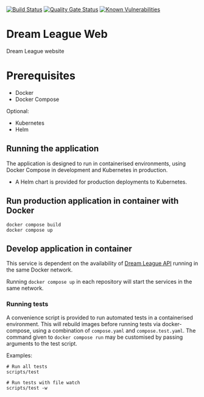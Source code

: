 [![Build Status](https://dev.azure.com/johnwatson484/John%20D%20Watson/_apis/build/status/Dream%20League%20Web?branchName=master)](https://dev.azure.com/johnwatson484/John%20D%20Watson/_build/latest?definitionId=42&branchName=master)
[![Quality Gate Status](https://sonarcloud.io/api/project_badges/measure?project=johnwatson484_dream-league-web&metric=alert_status)](https://sonarcloud.io/dashboard?id=johnwatson484_dream-league-web)
[![Known Vulnerabilities](https://snyk.io/test/github/johnwatson484/dream-league-web/badge.svg)](https://snyk.io/test/github/johnwatson484/dream-league-web)
# Dream League Web
Dream League website

# Prerequisites
- Docker
- Docker Compose

Optional:
- Kubernetes
- Helm

## Running the application
The application is designed to run in containerised environments, using Docker Compose in development and Kubernetes in production.

- A Helm chart is provided for production deployments to Kubernetes.

## Run production application in container with Docker

```
docker compose build
docker compose up
```

## Develop application in container

This service is dependent on the availability of [Dream League API](https://github.com/johnwatson484/dream-league-api) running in the same Docker network.

Running `docker compose up` in each repository will start the services in the same network.

### Running tests

A convenience script is provided to run automated tests in a containerised
environment. This will rebuild images before running tests via docker-compose,
using a combination of `compose.yaml` and `compose.test.yaml`.
The command given to `docker compose run` may be customised by passing
arguments to the test script.

Examples:

```
# Run all tests
scripts/test

# Run tests with file watch
scripts/test -w
```

